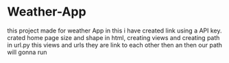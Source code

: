 # Weather-App
this project made for weather App in this i have created link using a API key. crated home page size and shape in html, creating views and creating path in url.py this views and urls they are link to each other then an then our path will gonna run
